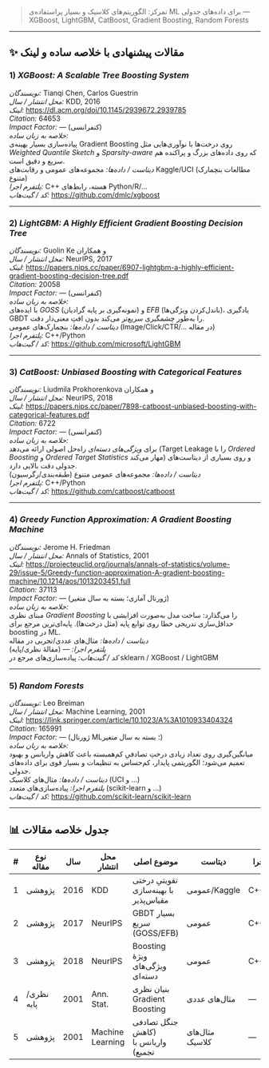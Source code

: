 > تمرکز: الگوریتم‌های کلاسیک و بسیار پراستفاده‌ی ML برای داده‌های جدولی — XGBoost, LightGBM, CatBoost, Gradient Boosting, Random Forests

---

## ✨ مقالات پیشنهادی با خلاصه ساده و لینک

### 1) *XGBoost: A Scalable Tree Boosting System*  
*نویسندگان:* Tianqi Chen, Carlos Guestrin  
*محل انتشار / سال:* KDD, 2016  
*لینک:* https://dl.acm.org/doi/10.1145/2939672.2939785  
*Citation:* 64653  
*Impact Factor:* — (کنفرانسی)  
*خلاصه به زبان ساده:*  
پیاده‌سازی بسیار بهینه‌ی Gradient Boosting روی درخت‌ها با نوآوری‌هایی مثل *Weighted Quantile Sketch* و *Sparsity-aware* که روی داده‌های بزرگ و پراکنده هم سریع و دقیق است.  
*دیتاست / داده‌ها:* مجموعه‌های عمومی و رقابت‌های Kaggle/UCI (مطالعات بنچمارک متنوع)  
*پلتفرم اجرا:* C++ هسته، رابط‌های Python/R/…  
*کد / گیت‌هاب:* https://github.com/dmlc/xgboost  

---

### 2) *LightGBM: A Highly Efficient Gradient Boosting Decision Tree*  
*نویسندگان:* Guolin Ke و همکاران  
*محل انتشار / سال:* NeurIPS, 2017  
*لینک:* https://papers.nips.cc/paper/6907-lightgbm-a-highly-efficient-gradient-boosting-decision-tree.pdf  
*Citation:* 20058  
*Impact Factor:* — (کنفرانسی)  
*خلاصه به زبان ساده:*  
با ایده‌های *GOSS* (نمونه‌گیری بر پایه گرادیان) و *EFB* (باندل‌کردن ویژگی‌ها)، یادگیری GBDT را به‌طور چشمگیری سریع‌تر می‌کند بدون افتِ معنی‌دار دقت.  
*دیتاست / داده‌ها:* بنچمارک‌های عمومی (Image/Click/CTR/… در مقاله)  
*پلتفرم اجرا:* C++/Python  
*کد / گیت‌هاب:* https://github.com/microsoft/LightGBM  

---

### 3) *CatBoost: Unbiased Boosting with Categorical Features*  
*نویسندگان:* Liudmila Prokhorenkova و همکاران  
*محل انتشار / سال:* NeurIPS, 2018  
*لینک:* https://papers.nips.cc/paper/7898-catboost-unbiased-boosting-with-categorical-features.pdf  
*Citation:* 6722  
*Impact Factor:* — (کنفرانسی)  
*خلاصه به زبان ساده:*  
برای *ویژگی‌های دسته‌ای* راه‌حل اصولی ارائه می‌دهد (Target Leakage را با *Ordered Boosting* و *Ordered Target Statistics* مهار می‌کند) و روی بسیاری از دیتاست‌های جدولی دقت بالایی دارد.  
*دیتاست / داده‌ها:* مجموعه‌های عمومی متنوع (طبقه‌بندی/رگرسیون)  
*پلتفرم اجرا:* C++/Python  
*کد / گیت‌هاب:* https://github.com/catboost/catboost  

---

### 4) *Greedy Function Approximation: A Gradient Boosting Machine*  
*نویسندگان:* Jerome H. Friedman  
*محل انتشار / سال:* Annals of Statistics, 2001  
*لینک:* https://projecteuclid.org/journals/annals-of-statistics/volume-29/issue-5/Greedy-function-approximation-A-gradient-boosting-machine/10.1214/aos/1013203451.full  
*Citation:* 37113  
*Impact Factor:* — (ژورنال آماری؛ بسته به سال متغیر)  
*خلاصه به زبان ساده:*  
مبنای نظری *Gradient Boosting* را می‌گذارد: ساخت مدل به‌صورت افزایشی با حداقل‌سازی تدریجی خطا روی توابع پایه (مثل درخت‌ها). پایه‌ای‌ترین مرجع برای boosting در ML.  
*دیتاست / داده‌ها:* مثال‌های عددی/تجربی در مقاله  
*پلتفرم اجرا:* — (مقالهٔ نظری/پایه)  
*کد / گیت‌هاب:* پیاده‌سازی‌های مرجع در sklearn / XGBoost / LightGBM  

---

### 5) *Random Forests*  
*نویسندگان:* Leo Breiman  
*محل انتشار / سال:* Machine Learning, 2001  
*لینک:* https://link.springer.com/article/10.1023/A%3A1010933404324  
*Citation:* 165991  
*Impact Factor:* — (ژورنال ML؛ بسته به سال متغیر)  
*خلاصه به زبان ساده:*  
میانگین‌گیری روی تعداد زیادی درختِ تصادفیِ کم‌همبسته باعث کاهش واریانس و بهبود تعمیم می‌شود؛ الگوریتمی پایدار، کم‌حساس به تنظیمات و بسیار قوی برای داده‌های جدولی.  
*دیتاست / داده‌ها:* مثال‌های کلاسیک (UCI و …)  
*پلتفرم اجرا:* پیاده‌سازی‌های متعدد (scikit-learn و …)  
*کد / گیت‌هاب:* https://github.com/scikit-learn/scikit-learn  

---

## 📊 جدول خلاصه مقالات

| # | نوع مقاله | سال | محل انتشار | موضوع اصلی | دیتاست | پلتفرم اجرا | کد | Citation |
|---|-----------|-----|------------|------------|--------|-------------|-----|----------|
| 1 | پژوهشی | 2016 | KDD | تقویتیِ درختی با بهینه‌سازی مقیاس‌پذیر | عمومی/Kaggle | C++/Python | [XGBoost](https://github.com/dmlc/xgboost) | 64653 |
| 2 | پژوهشی | 2017 | NeurIPS | GBDT بسیار سریع (GOSS/EFB) | عمومی | C++/Python | [LightGBM](https://github.com/microsoft/LightGBM) | 20058 |
| 3 | پژوهشی | 2018 | NeurIPS | Boosting ویژهٔ ویژگی‌های دسته‌ای | عمومی | C++/Python | [CatBoost](https://github.com/catboost/catboost) | 6722 |
| 4 | نظری/پایه | 2001 | Ann. Stat. | بنیان نظری Gradient Boosting | مثال‌های عددی | — | (sklearn/…) | 37113 |
| 5 | پژوهشی | 2001 | Machine Learning | جنگل تصادفی (کاهش واریانس با تجمیع) | مثال‌های کلاسیک | — | [scikit-learn](https://github.com/scikit-learn/scikit-learn) | 165991 |
